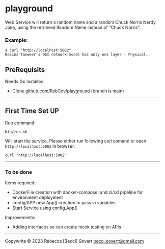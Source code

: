 # playground

Web Service will return a random name and a random Chuck Norris Nerdy Joke, using the retrieved Random Name instead of "Chuck Norris".

### Example:

```
$ curl "http://localhost:5002"
Hasina Tanweer’s OSI network model has only one layer - Physical..
```

## PreRequisits
Needs Go Installed
- Clone github.com/RebGov/playground (branch is main)


---
## First Time Set UP

Run command

``` 
bin/run.sh
```

Will start the service. Please either run following curl comand or open `http://localhost:5002` in browser.

``` 
curl "http://localhost:5002"
```
---
### To be done
Items required:
- DockerFile creation with docker-compose; and ci/cd pipeline for environment deployment
- config/APP new App() creation to pass in variables
- Start Service using config.App()

Improvements: 
- Adding interfaces so can create mock testing on APIs



---
Copywrite &copy; 2023 Rebecca [Becci] Govert <becci.govert@gmail.com>
